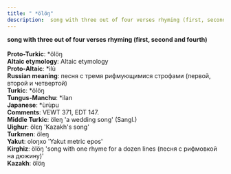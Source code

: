 ```yaml
---
title: " *ölöŋ"
description:  song with three out of four verses rhyming (first, second and fourth)
---
```

<strong> song with three out of four verses rhyming (first, second and fourth)</strong><br><br>
<strong>Proto-Turkic</strong>:  *ölöŋ<br>
<strong>Altaic etymology</strong>:  Altaic etymology<br>
<strong> Proto-Altaic</strong>:  *ìlù<br>
<strong>Russian meaning</strong>:  песня с тремя рифмующимися строфами (первой, второй и четвертой)<br>
<strong>Turkic</strong>:  *ölöŋ<br>
<strong>Tungus-Manchu</strong>:  *ilan<br>
<strong>Japanese</strong>:  *ùrùpu<br>
<strong>Comments</strong>:  VEWT 371, EDT 147.<br>
<strong>Middle Turkic</strong>:  öleŋ 'a wedding song' (Sangl.)<br>
<strong>Uighur</strong>:  ölɛŋ 'Kazakh's song'<br>
<strong>Turkmen</strong>:  öleŋ<br>
<strong>Yakut</strong>:  oloŋxo 'Yakut metric epos'<br>
<strong>Kirghiz</strong>:  ölöŋ 'song with one rhyme for a dozen lines (песня с рифмовкой на дюжину)'<br>
<strong>Kazakh</strong>:  ölöŋ<br>


